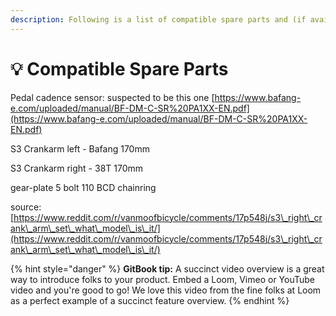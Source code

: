 ```yaml
---
description: Following is a list of compatible spare parts and (if available) sources.
---
```


# 💡 Compatible Spare Parts

Pedal cadence sensor: suspected to be this one [https://www.bafang-e.com/uploaded/manual/BF-DM-C-SR%20PA1XX-EN.pdf](https://www.bafang-e.com/uploaded/manual/BF-DM-C-SR%20PA1XX-EN.pdf)



S3 Crankarm left - Bafang 170mm

S3 Crankarm right - 38T 170mm

gear-plate 5 bolt 110 BCD chainring

source: [https://www.reddit.com/r/vanmoofbicycle/comments/17p548j/s3\_right\_crank\_arm\_set\_what\_model\_is\_it/](https://www.reddit.com/r/vanmoofbicycle/comments/17p548j/s3\_right\_crank\_arm\_set\_what\_model\_is\_it/)

{% hint style="danger" %}
**GitBook tip:** A succinct video overview is a great way to introduce folks to your product. Embed a Loom, Vimeo or YouTube video and you're good to go! We love this video from the fine folks at Loom as a perfect example of a succinct feature overview.
{% endhint %}

##
